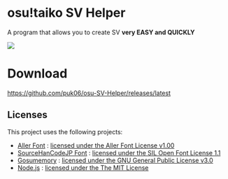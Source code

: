 # osu!taiko SV Helper
A program that allows you to create SV **very EASY and QUICKLY**

![](osu-trainer/images/gui.png)

# Download
https://github.com/puk06/osu-SV-Helper/releases/latest

## Licenses
This project uses the following projects:
- [Aller Font](https://www.fontsquirrel.com/fonts/aller) : [licensed under the Aller Font License v1.00](https://www.fontsquirrel.com/license/aller)
- [SourceHanCodeJP Font](https://github.com/adobe-fonts/source-han-code-jp/tree/master) : [licensed under the SIL Open Font License 1.1](https://scripts.sil.org/OFL)
- [Gosumemory](https://github.com/l3lackShark/gosumemory) : [licensed under the GNU General Public License v3.0](https://www.gnu.org/licenses/gpl-3.0.html.en)
- [Node.js](https://github.com/nodejs/node) : [licensed under the The MIT License](https://mit-license.org/)
